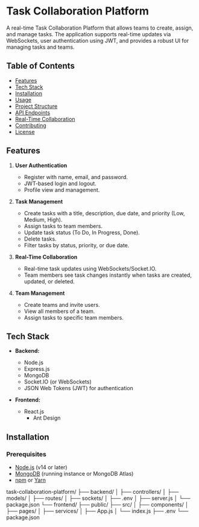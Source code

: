 

# Task Collaboration Platform

A real-time Task Collaboration Platform that allows teams to create, assign, and manage tasks. The application supports real-time updates via WebSockets, user authentication using JWT, and provides a robust UI for managing tasks and teams.

## Table of Contents

- [Features](#features)
- [Tech Stack](#tech-stack)
- [Installation](#installation)
- [Usage](#usage)
- [Project Structure](#project-structure)
- [API Endpoints](#api-endpoints)
- [Real-Time Collaboration](#real-time-collaboration)
- [Contributing](#contributing)
- [License](#license)

## Features

1. **User Authentication**
   - Register with name, email, and password.
   - JWT-based login and logout.
   - Profile view and management.

2. **Task Management**
   - Create tasks with a title, description, due date, and priority (Low, Medium, High).
   - Assign tasks to team members.
   - Update task status (To Do, In Progress, Done).
   - Delete tasks.
   - Filter tasks by status, priority, or due date.

3. **Real-Time Collaboration**
   - Real-time task updates using WebSockets/Socket.IO.
   - Team members see task changes instantly when tasks are created, updated, or deleted.

4. **Team Management**
   - Create teams and invite users.
   - View all members of a team.
   - Assign tasks to specific team members.

## Tech Stack

- **Backend:**
  - Node.js
  - Express.js
  - MongoDB
  - Socket.IO (or WebSockets)
  - JSON Web Tokens (JWT) for authentication

- **Frontend:**
  - React.js
    - Ant Design


## Installation

### Prerequisites

- [Node.js](https://nodejs.org/) (v14 or later)
- [MongoDB](https://www.mongodb.com/) (running instance or MongoDB Atlas)
- [npm](https://www.npmjs.com/) or [Yarn](https://yarnpkg.com/)


task-collaboration-platform/
├── backend/
│   ├── controllers/
│   ├── models/
│   ├── routes/
│   ├── sockets/
│   ├── .env
│   ├── server.js
│   └── package.json
└── frontend/
    ├── public/
    ├── src/
    │   ├── components/
    │   ├── pages/
    │   ├── services/
    │   ├── App.js
    │   └── index.js
    ├── .env
    └── package.json


